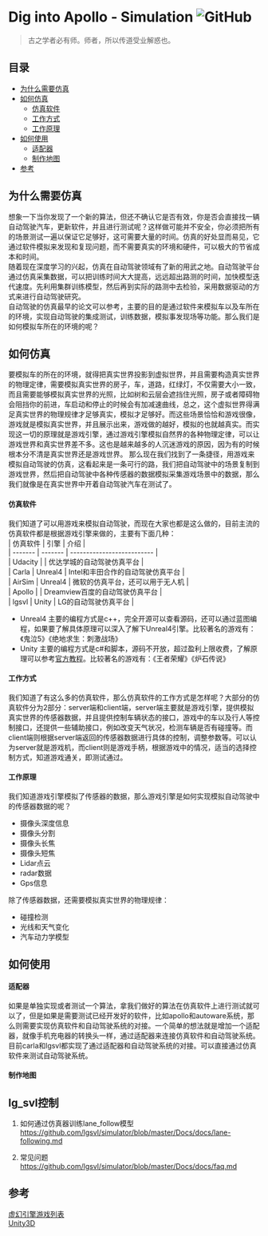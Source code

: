 # Dig into Apollo - Simulation ![GitHub](https://img.shields.io/github/license/daohu527/Dig-into-Apollo.svg?style=popout)

> 古之学者必有师。师者，所以传道受业解惑也。


## 目录
- [为什么需要仿真](#why_simulation)
- [如何仿真](#how_simulation)
    - [仿真软件](#simulator)
    - [工作方式](#)
    - [工作原理](#)
- [如何使用](#)
    - [适配器](#)
    - [制作地图](#)
- [参考](#reference)


<a name="why_simulation" />

## 为什么需要仿真
想象一下当你发现了一个新的算法，但还不确认它是否有效，你是否会直接找一辆自动驾驶汽车，更新软件，并且进行测试呢？这样做可能并不安全，你必须把所有的场景测试一遍以保证它足够好，这可需要大量的时间。仿真的好处显而易见，它通过软件模拟来发现和复现问题，而不需要真实的环境和硬件，可以极大的节省成本和时间。  
随着现在深度学习的兴起，仿真在自动驾驶领域有了新的用武之地。自动驾驶平台通过仿真采集数据，可以把训练时间大大提高，远远超出路测的时间，加快模型迭代速度。先利用集群训练模型，然后再到实际的路测中去检验，采用数据驱动的方式来进行自动驾驶研究。  
自动驾驶的仿真最早的论文可以参考，主要的目的是通过软件来模拟车以及车所在的环境，实现自动驾驶的集成测试，训练数据，模拟事发现场等功能。那么我们是如何模拟车所在的环境的呢？  


<a name="how_simulation" />

## 如何仿真
要模拟车的所在的环境，就得把真实世界投影到虚拟世界，并且需要构造真实世界的物理定律，需要模拟真实世界的房子，车，道路，红绿灯，不仅需要大小一致，而且需要能够模拟真实世界的光照，比如树和云层会遮挡住光照，房子或者障碍物会阻挡你的前进，车启动和停止的时候会有加减速曲线，总之，这个虚拟世界得满足真实世界的物理规律才足够真实，模拟才足够好。而这些场景恰恰和游戏很像，游戏就是模拟真实世界，并且展示出来，游戏做的越好，模拟的也就越真实。而实现这一切的原理就是游戏引擎，通过游戏引擎模拟自然界的各种物理定律，可以让游戏世界和真实世界差不多。这也是越来越多的人沉迷游戏的原因，因为有的时候根本分不清是真实世界还是游戏世界。
那么现在我们找到了一条捷径，用游戏来模拟自动驾驶的仿真，这看起来是一条可行的路，我们把自动驾驶中的场景复制到游戏世界，然后把自动驾驶中各种传感器的数据模拟采集游戏场景中的数据，那么我们就像是在真实世界中开着自动驾驶汽车在测试了。


<a name="simulator" />

#### 仿真软件
我们知道了可以用游戏来模拟自动驾驶，而现在大家也都是这么做的，目前主流的仿真软件都是根据游戏引擎来做的，主要有下面几种：  
| 仿真软件 | 引擎    |          介绍              |  
| -------  | ------- | -------------------------- |  
| Udacity  |         | 优达学城的自动驾驶仿真平台 |  
| Carla    | Unreal4 | Intel和丰田合作的自动驾驶仿真平台 |  
| AirSim   | Unreal4 | 微软的仿真平台，还可以用于无人机 |  
| Apollo   |         | Dreamview百度的自动驾驶仿真平台 |  
| lgsvl    | Unity   | LG的自动驾驶仿真平台 |  


* Unreal4
主要的编程方式是c++，完全开源可以查看源码，还可以通过蓝图编程，如果要了解具体原理可以深入了解下Unreal4引擎。比较著名的游戏有：《鬼泣5》《绝地求生：刺激战场》
* Unity
主要的编程方式是c#和脚本，源码不开放，超过盈利上限收费，了解原理可以参考[官方教程](https://docs.unity3d.com/Manual/CreatingAndUsingScripts.html)。比较著名的游戏有：《王者荣耀》《炉石传说》


#### 工作方式
我们知道了有这么多的仿真软件，那么仿真软件的工作方式是怎样呢？大部分的仿真软件分为2部分：server端和client端，server端主要就是游戏引擎，提供模拟真实世界的传感器数据，并且提供控制车辆状态的接口，游戏中的车以及行人等控制接口，还提供一些辅助接口，例如改变天气状况，检测车辆是否有碰撞等。而client端则根据server端返回的传感器数据进行具体的控制，调整参数等。可以认为server就是游戏机，而client则是游戏手柄，根据游戏中的情况，适当的选择控制方式，知道游戏通关，即测试通过。


#### 工作原理
我们知道游戏引擎模拟了传感器的数据，那么游戏引擎是如何实现模拟自动驾驶中的传感器数据的呢？  
* 摄像头深度信息
* 摄像头分割
* 摄像头长焦
* 摄像头短焦
* Lidar点云
* radar数据
* Gps信息

除了传感器数据，还需要模拟真实世界的物理规律：  
* 碰撞检测
* 光线和天气变化
* 汽车动力学模型


## 如何使用

#### 适配器
如果是单独实现或者测试一个算法，拿我们做好的算法在仿真软件上进行测试就可以了，但是如果是需要测试已经开发好的软件，比如apollo和autoware系统，那么则需要实现仿真软件和自动驾驶系统的对接。一个简单的想法就是增加一个适配器，就像手机充电器的转换头一样，通过适配器来连接仿真软件和自动驾驶系统。目前carla和lgsvl都实现了通过适配器和自动驾驶系统的对接。可以直接通过仿真软件来测试自动驾驶系统。


#### 制作地图



## lg_svl控制
1. 如何通过仿真器训练lane_follow模型
https://github.com/lgsvl/simulator/blob/master/Docs/docs/lane-following.md

2. 常见问题
https://github.com/lgsvl/simulator/blob/master/Docs/docs/faq.md






<a name="reference" />

## 参考
[虚幻引擎游戏列表](https://zh.wikipedia.org/wiki/%E8%99%9A%E5%B9%BB%E5%BC%95%E6%93%8E%E6%B8%B8%E6%88%8F%E5%88%97%E8%A1%A8)  
[Unity3D](https://baike.baidu.com/item/Unity3D)  
